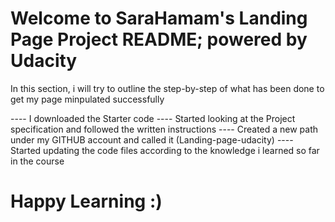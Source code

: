 # Welcome to SaraHamam's Landing Page Project README; powered by Udacity

In this section, i will try to outline the step-by-step of what has been done to get my page minpulated successfully

---- I downloaded the Starter code 
---- Started looking at the Project specification and followed the written instructions
---- Created a new path under my GITHUB account and called it (Landing-page-udacity)
---- Started updating the code files according to the knowledge i learned so far in the course

# Happy Learning :) 

